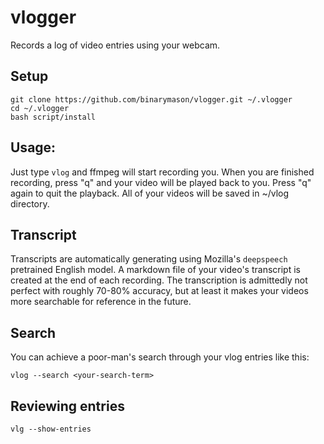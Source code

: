 # vlogger

Records a log of video entries using your webcam.

## Setup

```
git clone https://github.com/binarymason/vlogger.git ~/.vlogger
cd ~/.vlogger
bash script/install
```


## Usage:

Just type `vlog` and ffmpeg will start recording you.  When you are finished recording, press "q" and your video will be played back to you.  Press "q" again to quit the playback. All of your videos will be saved in ~/vlog directory.

## Transcript

Transcripts are automatically generating using Mozilla's `deepspeech` pretrained English model. A markdown file of your video's transcript is created at the end of each recording. The transcription is admittedly not perfect with roughly 70-80% accuracy, but at least it makes your videos more searchable for reference in the future.

## Search

You can achieve a poor-man's search through your vlog entries like this:

```
vlog --search <your-search-term>
```

## Reviewing entries

```
vlg --show-entries
```

